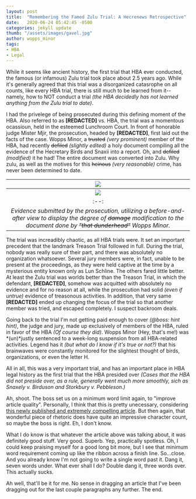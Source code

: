 ```yaml
---
layout: post
title:  "Remembering the Famed Zulu Trial: A Hecrenews Retrospective"
date:   2020-06-24 05:42:45 -0500
categories: jekyll update
thumb: "/assets/images/gavel.jpg"
author: wopps_minor
tags:
- HBA
- Legal
---
```


While it seems like ancient history, the first trial that HBA ever conducted, the famous (or infamous) Zulu trial took place about 2.5 years ago. While it's generally agreed that this trial was a disorganized catasrophe on all counts, like every HBA trial, there is still much to be learned from it-- namely, how to NOT conduct a trial *(the HBA decidedly has not learned anything from the Zulu trial to date)*.

I had the privelege of being prosecuted during this defining moment of the HBA. Also referred to as **[REDACTED]** vs. HBA, the trial was a momentous ocassioun, held in the esteemed Lunchroom Court. In front of honorable judge Mister Mjir, the prosecution, headed by **[REDACTED]**, first laid out the facts of the case. Wopps Minor, a ~~trusted~~ *(very prominent)* member of the HBA, had recently ~~defiled~~ *(slightly edited)* a holy document compiling all the evidence of the Hecretary Birds and Snaxii into a report. Oh, and ~~defiled~~ *(modified)* it he had! The entire document was converted into Zulu. Why zulu, as well as the motives for this ~~heinous~~ *(very reasonable)* crime, has never been determined to date.

| ![](https://hecrenews.github.io/assets/images/evidence_and_report.JPG) |
| :--: |
| ![](https://hecrenews.github.io/assets/images/evidence_and_report_zulufied.JPG) | 
|:--:| 
| *Evidence submitted by the prosecution, utilizing a before-and-after view to display the degree of ~~damage~~ modification to the document done by ~~"that dunderhead"~~ Wopps Minor.* |

The trial was increadibly chaotic, as all HBA trials were. It set an important precedent that the landmark Treason Trial followed in full. During the trial, nobody was really sure of their part, and there was absolutely no organization whatsoever. Several jury members were, in fact, unable to be present at the proceedings, as they were held captive at the time by a mysterious entity known only as Lun Schline. The others fared little better. At least the Zulu trial was worlds better than the Treason Trial, in which the defendant, **[REDACTED]**, somehow was acquitted with absolutely no evidence and for no reason at all, while the prosecution had solid *(even if untrue)* evidence of treasonous activities. In addition, that very same **[REDACTED]** ended up changing the focus of the trial so that another member was tried, and escaped completely. I suspect backroom deals.

Going back to the trial I'm not getting paid enough to cover *(@boss: *hint hint*)*, the judge and jury, made up exclusively of members of the HBA, ruled in favor of the HBA *(Of course they did)*. Wopps Minor (Hey, that's me!) was *(un)*justly sentenced to a week-long suspension from all HBA-related activities. Legend has it *(but what do I know if it's true or not?)* that his brainwaves were constantly monitored for the slightest thought of birds, organizations, or even the letter H. 

All in all, this was a very important trial, and has an important place in HBA legal history as the first trial that the HBA presided over *(Cases that the HBA did not preside over, as a rule, generally went much more smoothly, sich as Snaxely v. Birduson and Storkbury v. Pebbleson.)*

Ah, shoot. The boss set us on a minimum word limit again, to "improve article quality". Personally, I think that this is pretty unecessary, considering [this newly published and extremely compelling article](https://hecrenews.github.io/jekyll/update/2020/06/21/persuasive-article.html). But then again, that wonderful piece of rhetoric does have quite an impressive character count, so maybe the boss is right. Eh, I don't know. 

What I do know is that whatever the article above was talking about, it was definitely good stuff. Very good. Superb. Yep, practically spotless. Oh, I could keep praising myself for a good long bit more, but I see that minimum word requirement coming up like the ribbon across a finish line. So...close. And you already know I'm not going to write a single word past it. 
Dang it, seven words under. What ever shall I do? 
Double dang it, three words over. This actually sucks.

Ah well, that'll be it for me. No sense in dragging an article that I've been dragging out for the last couple paragraphs any further. The end. 
